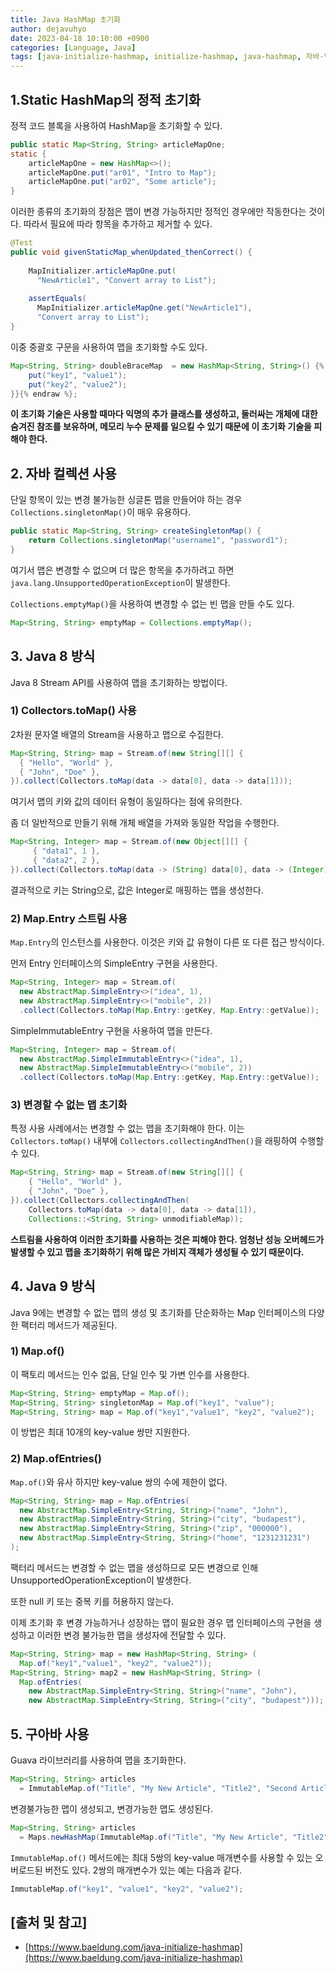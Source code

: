 ```yaml
---
title: Java HashMap 초기화
author: dejavuhyo
date: 2023-04-18 10:10:00 +0900
categories: [Language, Java]
tags: [java-initialize-hashmap, initialize-hashmap, java-hashmap, 자바-맵-초기화, 맵-초기화, 자바-해시맵]
---
```


## 1.Static HashMap의 정적 초기화
정적 코드 블록을 사용하여 HashMap을 초기화할 수 있다.

```java
public static Map<String, String> articleMapOne;
static {
    articleMapOne = new HashMap<>();
    articleMapOne.put("ar01", "Intro to Map");
    articleMapOne.put("ar02", "Some article");
}
```

이러한 종류의 초기화의 장점은 맵이 변경 가능하지만 정적인 경우에만 작동한다는 것이다. 따라서 필요에 따라 항목을 추가하고 제거할 수 있다.

```java
@Test
public void givenStaticMap_whenUpdated_thenCorrect() {
    
    MapInitializer.articleMapOne.put(
      "NewArticle1", "Convert array to List");
    
    assertEquals(
      MapInitializer.articleMapOne.get("NewArticle1"), 
      "Convert array to List");  
}
```

이중 중괄호 구문을 사용하여 맵을 초기화할 수도 있다.

```java
Map<String, String> doubleBraceMap  = new HashMap<String, String>() {% raw %}{{
    put("key1", "value1");
    put("key2", "value2");
}}{% endraw %};
```

**이 초기화 기술은 사용할 때마다 익명의 추가 클래스를 생성하고, 둘러싸는 개체에 대한 숨겨진 참조를 보유하며, 메모리 누수 문제를 일으킬 수 있기 때문에 이 초기화 기술을 피해야 한다.**

## 2. 자바 컬렉션 사용
단일 항목이 있는 변경 불가능한 싱글톤 맵을 만들어야 하는 경우 `Collections.singletonMap()`이 매우 유용하다.

```java
public static Map<String, String> createSingletonMap() {
    return Collections.singletonMap("username1", "password1");
}
```

여기서 맵은 변경할 수 없으며 더 많은 항목을 추가하려고 하면 `java.lang.UnsupportedOperationException`이 발생한다.

`Collections.emptyMap()`을 사용하여 변경할 수 없는 빈 맵을 만들 수도 있다.

```java
Map<String, String> emptyMap = Collections.emptyMap();
```

## 3. Java 8 방식
Java 8 Stream API를 사용하여 맵을 초기화하는 방법이다.

### 1) Collectors.toMap() 사용
2차원 문자열 배열의 Stream을 사용하고 맵으로 수집한다.

```java
Map<String, String> map = Stream.of(new String[][] {
  { "Hello", "World" }, 
  { "John", "Doe" }, 
}).collect(Collectors.toMap(data -> data[0], data -> data[1]));
```

여기서 맵의 키와 값의 데이터 유형이 동일하다는 점에 유의한다.

좀 더 일반적으로 만들기 위해 개체 배열을 가져와 동일한 작업을 수행한다.

```java
Map<String, Integer> map = Stream.of(new Object[][] { 
     { "data1", 1 }, 
     { "data2", 2 }, 
}).collect(Collectors.toMap(data -> (String) data[0], data -> (Integer) data[1]));
```

결과적으로 키는 String으로, 값은 Integer로 매핑하는 맵을 생성한다.

### 2) Map.Entry 스트림 사용
`Map.Entry`의 인스턴스를 사용한다. 이것은 키와 값 유형이 다른 또 다른 접근 방식이다.

먼저 Entry 인터페이스의 SimpleEntry 구현을 사용한다.

```java
Map<String, Integer> map = Stream.of(
  new AbstractMap.SimpleEntry<>("idea", 1), 
  new AbstractMap.SimpleEntry<>("mobile", 2))
  .collect(Collectors.toMap(Map.Entry::getKey, Map.Entry::getValue));
```

SimpleImmutableEntry 구현을 사용하여 맵을 만든다.

```java
Map<String, Integer> map = Stream.of(
  new AbstractMap.SimpleImmutableEntry<>("idea", 1),    
  new AbstractMap.SimpleImmutableEntry<>("mobile", 2))
  .collect(Collectors.toMap(Map.Entry::getKey, Map.Entry::getValue));
```

### 3) 변경할 수 없는 맵 초기화
특정 사용 사례에서는 변경할 수 없는 맵을 초기화해야 한다. 이는 `Collectors.toMap()` 내부에 `Collectors.collectingAndThen()`을 래핑하여 수행할 수 있다.

```java
Map<String, String> map = Stream.of(new String[][] { 
    { "Hello", "World" }, 
    { "John", "Doe" },
}).collect(Collectors.collectingAndThen(
    Collectors.toMap(data -> data[0], data -> data[1]), 
    Collections::<String, String> unmodifiableMap));
```

**스트림을 사용하여 이러한 초기화를 사용하는 것은 피해야 한다. 엄청난 성능 오버헤드가 발생할 수 있고 맵을 초기화하기 위해 많은 가비지 객체가 생성될 수 있기 때문이다.**

## 4. Java 9 방식
Java 9에는 변경할 수 없는 맵의 생성 및 초기화를 단순화하는 Map 인터페이스의 다양한 팩터리 메서드가 제공된다.

### 1) Map.of()
이 팩토리 메서드는 인수 없음, 단일 인수 및 가변 인수를 사용한다.

```java
Map<String, String> emptyMap = Map.of();
Map<String, String> singletonMap = Map.of("key1", "value");
Map<String, String> map = Map.of("key1","value1", "key2", "value2");
```

이 방법은 최대 10개의 key-value 쌍만 지원한다.

### 2) Map.ofEntries()
`Map.of()`와 유사 하지만 key-value 쌍의 수에 제한이 없다.

```java
Map<String, String> map = Map.ofEntries(
  new AbstractMap.SimpleEntry<String, String>("name", "John"),
  new AbstractMap.SimpleEntry<String, String>("city", "budapest"),
  new AbstractMap.SimpleEntry<String, String>("zip", "000000"),
  new AbstractMap.SimpleEntry<String, String>("home", "1231231231")
);
```

팩터리 메서드는 변경할 수 없는 맵을 생성하므로 모든 변경으로 인해 UnsupportedOperationException이 발생한다.

또한 null 키 또는 중복 키를 허용하지 않는다.

이제 초기화 후 변경 가능하거나 성장하는 맵이 필요한 경우 맵 인터페이스의 구현을 생성하고 이러한 변경 불가능한 맵을 생성자에 전달할 수 있다.

```java
Map<String, String> map = new HashMap<String, String> (
  Map.of("key1","value1", "key2", "value2"));
Map<String, String> map2 = new HashMap<String, String> (
  Map.ofEntries(
    new AbstractMap.SimpleEntry<String, String>("name", "John"),
    new AbstractMap.SimpleEntry<String, String>("city", "budapest")));
```

## 5. 구아바 사용
Guava 라이브러리를 사용하여 맵을 초기화한다.

```java
Map<String, String> articles 
  = ImmutableMap.of("Title", "My New Article", "Title2", "Second Article");
```

변경불가능한 맵이 생성되고, 변경가능한 맵도 생성된다.

```java
Map<String, String> articles 
  = Maps.newHashMap(ImmutableMap.of("Title", "My New Article", "Title2", "Second Article"));
```

`ImmutableMap.of()` 메서드에는 최대 5쌍의 key-value 매개변수를 사용할 수 있는 오버로드된 버전도 있다. 2쌍의 매개변수가 있는 예는 다음과 같다.

```java
ImmutableMap.of("key1", "value1", "key2", "value2");
```

## [출처 및 참고]
* [https://www.baeldung.com/java-initialize-hashmap](https://www.baeldung.com/java-initialize-hashmap)
